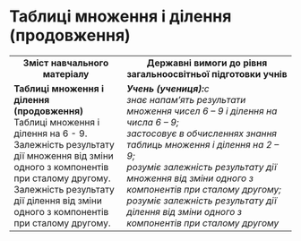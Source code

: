 # Таблиці множення і ділення (продовження)
<table>
  <tr>
    <td width="40%" align="center"><b>Зміст навчального матеріалу<b></td>
    <td width="60%" align="center"><b>Державні вимоги до рівня загальноосвітньої підготовки учнів</b></td>
  </tr>
  <tr>
    <td width="40%" style="vertical-align:top !important;"><b>Таблиці множення і ділення (продовження)</b><br>
Таблиці множення і ділення на 6 - 9. <br>
Залежність результату дії множення від зміни одного з компонентів при сталому другому.<br>
Залежність результату дії ділення від зміни одного з компонентів при сталому другому.<br></td>
    <td width="60%" style="vertical-align:top !important;"><i><b>Учень (учениця):</b>c<br>
<i>знає</i> напам’ять результати множення чисел 6 – 9 і ділення на числа 6 – 9;<br>
<i>застосовує</i> в обчисленнях знання таблиць множення і ділення на 2 – 9;<br>
<i>розуміє</i> залежність результату дії множення від зміни одного з компонентів при сталому другому;<br>
<i>розуміє</i> залежність результату дії ділення від зміни одного з компонентів при сталому другому<br></td>
  </tr>
</table>
